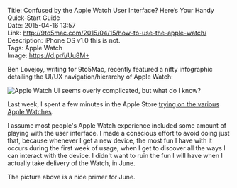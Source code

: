 Title: Confused by the Apple Watch User Interface? Here’s Your Handy Quick-Start Guide  
Date: 2015-04-16 13:57  
Link: http://9to5mac.com/2015/04/15/how-to-use-the-apple-watch/  
Description: iPhone OS v1.0 this is not.  
Tags: Apple Watch  
Image: https://d.pr/i/Uu8M+  

Ben Lovejoy, writing for 9to5Mac, recently featured a nifty infographic detailing the UI/UX navigation/hierarchy of Apple Watch:

![Apple Watch UI seems overly complicated, but what do I know?](https://d.pr/i/Uu8M+ "Apple Watch UI")
<!-- {.screenshot} -->

Last week, I spent a few minutes in the Apple Store [trying on the various Apple Watches][1]. 

I assume most people's Apple Watch experience included some amount of playing with the user interface. I made a conscious effort to avoid doing just that, because whenever I get a new device, the most fun I have with it occurs during the first week of usage, when I get to discover all the ways I can interact with the device. I didn't want to ruin the fun I will have when I actually take delivery of the Watch, in June.

The picture above is a nice primer for June.

[1]: /2015/4/10/my-apple-watch-try-on-session-and-that-keyboard "My first experiences with the Apple Watch"
